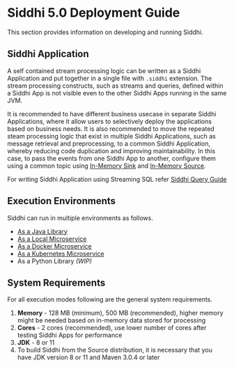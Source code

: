 # Siddhi 5.0 Deployment Guide

This section provides information on developing and running Siddhi.

## Siddhi Application

A self contained stream processing logic can be written as a Siddhi Application and put together in a single file with `.siddhi` extension. The stream processing constructs, such as streams and queries, defined within a Siddhi App is not visible even to the other Siddhi Apps running in the same JVM.

It is recommended to have different business usecase in separate Siddhi Applications, where it allow users to selectively deploy the applications based on business needs.
It is also recommended to move the repeated steam processing logic that exist in multiple Siddhi Applications, such as message retrieval and preprocessing, to a common Siddhi Application, whereby reducing code duplication and improving maintainability.
In this case, to pass the events from one Siddhi App to another, configure them using a common topic using [In-Memory Sink](../../api/latest/#inmemory-sink) and [In-Memory Source](../../api/latest/#inmemory-source).

For writing Siddhi Application using Streaming SQL refer [Siddhi Query Guide](../../query-guide/)

## Execution Environments

Siddhi can run in multiple environments as follows.

* [As a Java Library](../siddhi-as-a-java-library/)
* [As a Local Microservice](../siddhi-as-a-local-microservice/)
* [As a Docker Microservice](../siddhi-as-a-docker-microservice/)
* [As a Kubernetes Microservice](../siddhi-as-a-kubernetes-microservice/)
* As a Python Library _(WIP)_

## System Requirements

For all execution modes following are the general system requirements.

1. **Memory**   - 128 MB (minimum), 500 MB (recommended), higher memory might be needed based on in-memory data stored for processing
2. **Cores**    - 2 cores (recommended), use lower number of cores after testing Siddhi Apps for performance
3. **JDK**      - 8 or 11
4. To build Siddhi from the Source distribution, it is necessary that you have JDK version 8 or 11 and Maven 3.0.4 or later
